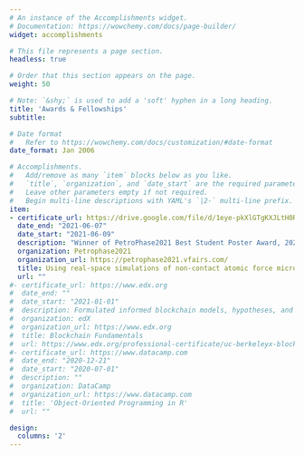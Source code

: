 ```yaml
---
# An instance of the Accomplishments widget.
# Documentation: https://wowchemy.com/docs/page-builder/
widget: accomplishments

# This file represents a page section.
headless: true

# Order that this section appears on the page.
weight: 50

# Note: `&shy;` is used to add a 'soft' hyphen in a long heading.
title: 'Awards & Fellowships'
subtitle:

# Date format
#   Refer to https://wowchemy.com/docs/customization/#date-format
date_format: Jan 2006

# Accomplishments.
#   Add/remove as many `item` blocks below as you like.
#   `title`, `organization`, and `date_start` are the required parameters.
#   Leave other parameters empty if not required.
#   Begin multi-line descriptions with YAML's `|2-` multi-line prefix.
item:
- certificate_url: https://drive.google.com/file/d/1eye-pkXlGTgKXJLtH0R4hBDCb_90q8VN/preview
  date_end: "2021-06-07"
  date_start: "2021-06-09"
  description: "Winner of PetroPhase2021 Best Student Poster Award, 2021"
  organization: Petrophase2021
  organization_url: https://petrophase2021.vfairs.com/
  title: Using real-space simulations of non-contact atomic force microscopy to distinguish functional groups, atomic species and molecular geometries in organic molecules
  url: ""
#- certificate_url: https://www.edx.org
#  date_end: ""
#  date_start: "2021-01-01"
#  description: Formulated informed blockchain models, hypotheses, and use cases.
#  organization: edX
#  organization_url: https://www.edx.org
#  title: Blockchain Fundamentals
#  url: https://www.edx.org/professional-certificate/uc-berkeleyx-blockchain-fundamentals
#- certificate_url: https://www.datacamp.com
#  date_end: "2020-12-21"
#  date_start: "2020-07-01"
#  description: ""
#  organization: DataCamp
#  organization_url: https://www.datacamp.com
#  title: 'Object-Oriented Programming in R'
#  url: ""

design:
  columns: '2' 
---
```

